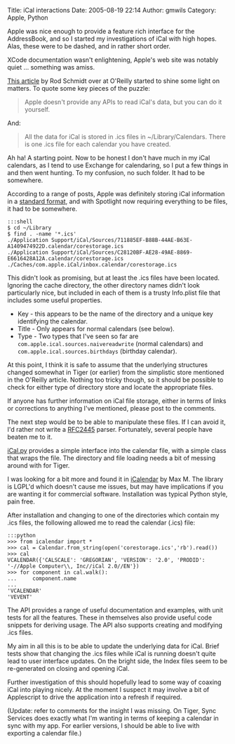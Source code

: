 Title: iCal interactions
Date: 2005-08-19 22:14
Author: gmwils
Category: Apple, Python

Apple was nice enough to provide a feature rich interface for the
AddressBook, and so I started my investigations of iCal with high hopes.
Alas, these were to be dashed, and in rather short order.

XCode documentation wasn't enlightening, Apple's web site was notably
quiet ... something was amiss.

[This article][] by Rod Schmidt over at O'Reilly started to shine some
light on matters. To quote some key pieces of the puzzle:

> Apple doesn't provide any APIs to read iCal's data, but you can do it
> yourself.

And:

> All the data for iCal is stored in .ics files in \~/Library/Calendars.
> There is one .ics file for each calendar you have created.

Ah ha! A starting point. Now to be honest I don't have much in my iCal
calendars, as I tend to use Exchange for calendaring, so I put a few
things in and then went hunting. To my confusion, no such folder. It had
to be somewhere.

According to a range of posts, Apple was definitely storing iCal
information in a [standard format][], and with Spotlight now requiring
everything to be files, it had to be somewhere.

    :::shell
    $ cd ~/Library
    $ find . -name '*.ics'
    ./Application Support/iCal/Sources/711885EF-B88B-44AE-B63E-A1409474922D.calendar/corestorage.ics
    ./Application Support/iCal/Sources/C28120BF-AE28-49AE-8869-E6616428A12A.calendar/corestorage.ics
    ./Caches/com.apple.iCal/inbox.calendar/corestorage.ics

This didn't look as promising, but at least the .ics files have been
located. Ignoring the cache directory, the other directory names didn't
look particularly nice, but included in each of them is a trusty
Info.plist file that includes some useful properties.

-   Key - this appears to be the name of the directory and a unique key
    identifying the calendar.
-   Title - Only appears for normal calendars (see below).
-   Type - Two types that I've seen so far are
    `com.apple.ical.sources.naivereadwrite` (normal calendars) and
    `com.apple.ical.sources.birthdays` (birthday calendar).

At this point, I think it is safe to assume that the underlying
structures changed somewhat in Tiger (or earlier) from the simplistic
store mentioned in the O'Reilly article. Nothing too tricky though, so
it should be possible to check for either type of directory store and
locate the appropriate files.

If anyone has further information on iCal file storage, either in terms
of links or corrections to anything I've mentioned, please post to the
comments.

The next step would be to be able to manipulate these files. If I can
avoid it, I'd rather not write a [RFC2445][standard format] parser.
Fortunately, several people have beaten me to it.

[iCal.py][] provides a simple interface into the calendar file, with a
simple class that wraps the file. The directory and file loading needs a
bit of messing around with for Tiger.

I was looking for a bit more and found it in [iCalendar][] by Max M. The
library is LGPL'd which doesn't cause me issues, but may have
implications if you are wanting it for commercial software. Installation
was typical Python style, pain free.

After installation and changing to one of the directories which contain
my .ics files, the following allowed me to read the calendar (.ics)
file:

    :::python
    >>> from icalendar import *
    >>> cal = Calendar.from_string(open('corestorage.ics','rb').read())
    >>> cal
    VCALENDAR({'CALSCALE': 'GREGORIAN', 'VERSION': '2.0', 'PRODID': '-//Apple Computer\\, Inc//iCal 2.0//EN'})
    >>> for component in cal.walk():
    ...     component.name
    ...
    'VCALENDAR'
    'VEVENT'

The API provides a range of useful documentation and examples, with unit
tests for all the features. These in themselves also provide useful code
snippets for deriving usage. The API also supports creating and
modifying .ics files.

My aim in all this is to be able to update the underlying data for iCal.
Brief tests show that changing the .ics files while iCal is running
doesn't quite lead to user interface updates. On the bright side, the
Index files seem to be re-generated on closing and opening iCal.

Further investigation of this should hopefully lead to some way of
coaxing iCal into playing nicely. At the moment I suspect it may involve
a bit of Applescript to drive the application into a refresh if
required.

(Update: refer to comments for the insight I was missing. On Tiger, Sync
Services does exactly what I'm wanting in terms of keeping a calendar in
sync with my app. For earlier versions, I should be able to live with
exporting a calendar file.)

  [This article]: http://www.macdevcenter.com/pub/a/mac/2003/09/03/rubycocoa.html
  [standard format]: http://www.ietf.org/rfc/rfc2445.txt
  [iCal.py]: http://www.devoesquared.com/Software/iCal_Module
  [iCalendar]: http://codespeak.net/icalendar/
